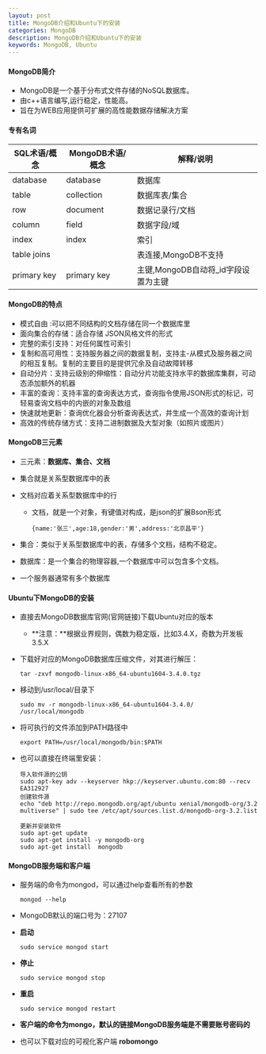 ```yaml
---
layout: post
title: MongoDB介绍和Ubuntu下的安装
categories: MongoDB
description: MongoDB介绍和Ubuntu下的安装
keywords: MongoDB, Ubuntu
---
```

#### **MongoDB简介**

- MongoDB是一个基于分布式文件存储的NoSQL数据库。
- 由c++语言编写,运行稳定，性能高。
- 旨在为WEB应用提供可扩展的高性能数据存储解决方案

#### **专有名词**

| SQL术语/概念    | MongoDB术语/概念 | 解释/说明                   |
| ----------- | ------------ | ----------------------- |
| database    | database     | 数据库                     |
| table       | collection   | 数据库表/集合                 |
| row         | document     | 数据记录行/文档                |
| column      | field        | 数据字段/域                  |
| index       | index        | 索引                      |
| table joins |              | 表连接,MongoDB不支持          |
| primary key | primary key  | 主键,MongoDB自动将_id字段设置为主键 |

#### **MongoDB的特点**

- 模式自由 :可以把不同结构的文档存储在同一个数据库里
- 面向集合的存储：适合存储 JSON风格文件的形式
- 完整的索引支持：对任何属性可索引
- 复制和高可用性：支持服务器之间的数据复制，支持主-从模式及服务器之间的相互复制。复制的主要目的是提供冗余及自动故障转移
- 自动分片：支持云级别的伸缩性：自动分片功能支持水平的数据库集群，可动态添加额外的机器
- 丰富的查询：支持丰富的查询表达方式，查询指令使用JSON形式的标记，可轻易查询文档中的内嵌的对象及数组
- 快速就地更新：查询优化器会分析查询表达式，并生成一个高效的查询计划
- 高效的传统存储方式：支持二进制数据及大型对象（如照片或图片）

#### **MongoDB三元素**

- 三元素：**数据库、集合、文档**

- 集合就是关系型数据库中的表

- 文档对应着关系型数据库中的行

  - 文档，就是一个对象，有键值对构成，是json的扩展Bson形式

    ```mysql
    {name:'张三',age:18,gender:'男',address:'北京昌平'}
    ```

- 集合：类似于关系型数据库中的表，存储多个文档，结构不稳定。

- 数据库：是一个集合的物理容器,一个数据库中可以包含多个文档。

- 一个服务器通常有多个数据库

#### **Ubuntu下MongoDB的安装**

- 直接去MongoDB数据库官网(官网链接)下载Ubuntu对应的版本

  - **注意：**根据业界规则，偶数为稳定版，比如3.4.X，奇数为开发板3.5.X

- 下载好对应的MongoDB数据库压缩文件，对其进行解压：

  ```
  tar -zxvf mongodb-linux-x86_64-ubuntu1604-3.4.0.tgz
  ```

- 移动到/usr/local/目录下

  ```
  sudo mv -r mongodb-linux-x86_64-ubuntu1604-3.4.0/ /usr/local/mongodb
  ```

- 将可执行的文件添加到PATH路径中

  ```
  export PATH=/usr/local/mongodb/bin:$PATH
  ```

- 也可以直接在终端里安装：

  ```
  导入软件源的公钥
  sudo apt-key adv --keyserver hkp://keyserver.ubuntu.com:80 --recv EA312927
  创建软件源
  echo "deb http://repo.mongodb.org/apt/ubuntu xenial/mongodb-org/3.2 multiverse" | sudo tee /etc/apt/sources.list.d/mongodb-org-3.2.list

  更新并安装软件
  sudo apt-get update
  sudo apt-get install -y mongodb-org
  sudo apt-get install  mongodb

  ```

#### **MongoDB服务端和客户端**

- 服务端的命令为mongod，可以通过help查看所有的参数

  ```
  mongod --help
  ```

- MongoDB默认的端口号为：27107

- **启动**

  ```
  sudo service mongod start
  ```

- **停止**

  ```
  sudo service mongod stop
  ```

- **重启**

  ```
  sudo service mongod restart
  ```

- **客户端的命令为mongo，默认的链接MongoDB服务端是不需要账号密码的**

- 也可以下载对应的可视化客户端 **robomongo**

  ​

  ​